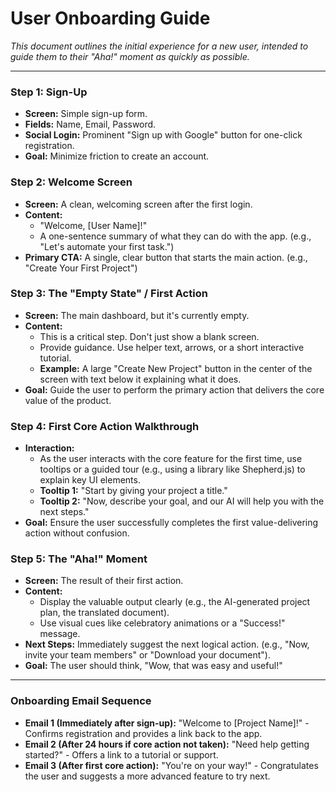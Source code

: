 
# User Onboarding Guide

*This document outlines the initial experience for a new user, intended to guide them to their "Aha!" moment as quickly as possible.*

---

### Step 1: Sign-Up
- **Screen:** Simple sign-up form.
- **Fields:** Name, Email, Password.
- **Social Login:** Prominent "Sign up with Google" button for one-click registration.
- **Goal:** Minimize friction to create an account.

### Step 2: Welcome Screen
- **Screen:** A clean, welcoming screen after the first login.
- **Content:**
  - "Welcome, [User Name]!"
  - A one-sentence summary of what they can do with the app. (e.g., "Let's automate your first task.")
- **Primary CTA:** A single, clear button that starts the main action. (e.g., "Create Your First Project")

### Step 3: The "Empty State" / First Action
- **Screen:** The main dashboard, but it's currently empty.
- **Content:**
  - This is a critical step. Don't just show a blank screen.
  - Provide guidance. Use helper text, arrows, or a short interactive tutorial.
  - **Example:** A large "Create New Project" button in the center of the screen with text below it explaining what it does.
- **Goal:** Guide the user to perform the primary action that delivers the core value of the product.

### Step 4: First Core Action Walkthrough
- **Interaction:**
  - As the user interacts with the core feature for the first time, use tooltips or a guided tour (e.g., using a library like Shepherd.js) to explain key UI elements.
  - **Tooltip 1:** "Start by giving your project a title."
  - **Tooltip 2:** "Now, describe your goal, and our AI will help you with the next steps."
- **Goal:** Ensure the user successfully completes the first value-delivering action without confusion.

### Step 5: The "Aha!" Moment
- **Screen:** The result of their first action.
- **Content:**
  - Display the valuable output clearly (e.g., the AI-generated project plan, the translated document).
  - Use visual cues like celebratory animations or a "Success!" message.
- **Next Steps:** Immediately suggest the next logical action. (e.g., "Now, invite your team members" or "Download your document").
- **Goal:** The user should think, "Wow, that was easy and useful!"

---

### Onboarding Email Sequence
- **Email 1 (Immediately after sign-up):** "Welcome to [Project Name]!" - Confirms registration and provides a link back to the app.
- **Email 2 (After 24 hours if core action not taken):** "Need help getting started?" - Offers a link to a tutorial or support.
- **Email 3 (After first core action):** "You're on your way!" - Congratulates the user and suggests a more advanced feature to try next.
